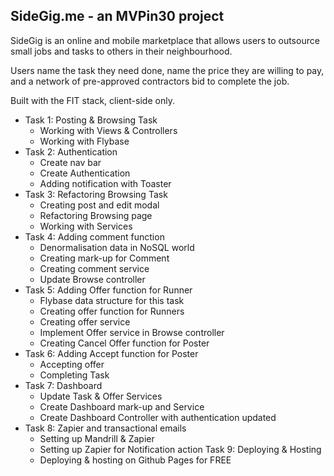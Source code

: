 SideGig.me - an MVPin30 project
-----------

SideGig is an online and mobile marketplace that allows users to outsource small jobs and tasks to others in their neighbourhood. 

Users name the task they need done, name the price they are willing to pay, and a network of pre-approved contractors bid to complete the job.

Built with the FIT stack, client-side only.

- Task 1: Posting & Browsing Task
  - Working with Views & Controllers
  - Working with Flybase
- Task 2: Authentication
  - Create nav bar
  - Create Authentication
  - Adding notification with Toaster
- Task 3: Refactoring Browsing Task
  - Creating post and edit modal
  - Refactoring Browsing page
  - Working with Services
- Task 4: Adding comment function
  - Denormalisation data in NoSQL world
  - Creating mark-up for Comment
  - Creating comment service
  - Update Browse controller
- Task 5: Adding Offer function for Runner
  - Flybase data structure for this task
  - Creating offer function for Runners
  - Creating offer service
  - Implement Offer service in Browse controller
  - Creating Cancel Offer function for Poster
- Task 6: Adding Accept function for Poster
  - Accepting offer
  - Completing Task
- Task 7: Dashboard
  - Update Task & Offer Services
  - Create Dashboard mark-up and Service
  - Create Dashboard Controller with authentication updated
- Task 8: Zapier and transactional emails
  - Setting up Mandrill & Zapier
  - Setting up Zapier for Notification action
Task 9: Deploying & Hosting
  - Deploying & hosting on Github Pages for FREE
